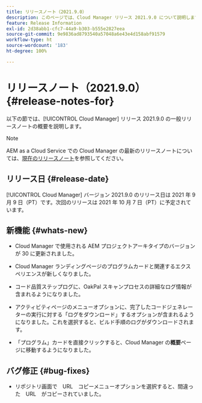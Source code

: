 ```yaml
---
title: リリースノート（2021.9.0）
description: このページでは、Cloud Manager リリース 2021.9.0 について説明します。
feature: Release Information
exl-id: 2d38abb1-cfc7-44a9-b303-b555e2827eea
source-git-commit: 9e9836ad8793540a57048a6e43e4d158abf91579
workflow-type: ht
source-wordcount: '183'
ht-degree: 100%

---
```


# リリースノート（2021.9.0） {#release-notes-for}

以下の節では、[!UICONTROL Cloud Manager] リリース 2021.9.0 の一般リリースノートの概要を説明します。

>[!NOTE]
>AEM as a Cloud Service での Cloud Manager の最新のリリースノートについては、[現在のリリースノート](https://experienceleague.adobe.com/docs/experience-manager-cloud-service/onboarding/getting-access/release-notes-cloud-manager/release-notes-cm-current.html?lang=ja#getting-access)を参照してください。

## リリース日 {#release-date}

[!UICONTROL Cloud Manager] バージョン 2021.9.0 のリリース日は 2021 年 9 月 9 日（PT）です。次回のリリースは 2021 年 10 月 7 日（PT）に予定されています。

## 新機能 {#whats-new}

* Cloud Manager で使用される AEM プロジェクトアーキタイプのバージョンが 30 に更新されました。

* Cloud Manager ランディングページのプログラムカードと関連するエクスペリエンスが新しくなりました。

* コード品質ステップログに、OakPal スキャンプロセスの詳細なログ情報が含まれるようになりました。

* アクティビティページのメニューオプションに、完了したコードジェネレーターの実行に対する「ログをダウンロード」するオプションが含まれるようになりました。これを選択すると、ビルド手順のログがダウンロードされます。

* 「プログラム」カードを直接クリックすると、Cloud Manager の&#x200B;**概要**&#x200B;ページに移動するようになりました。

## バグ修正 {#bug-fixes}

* リポジトリ画面で　URL　コピーメニューオプションを選択すると、間違った　URL　がコピーされていました。
